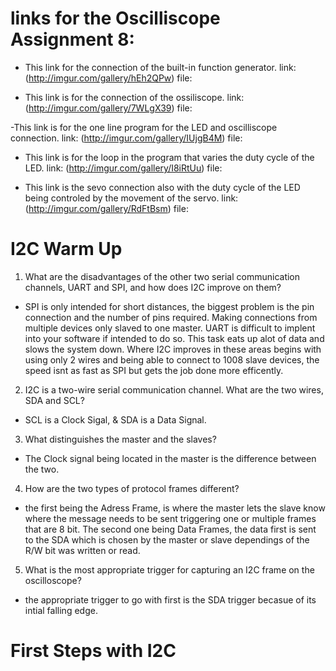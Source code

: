 # links for the Oscilliscope Assignment 8: 
  - This link for the connection of the built-in function generator.
   link: (http://imgur.com/gallery/hEh2QPw)
   file: 
   
  - This link is for the connection of the ossiliscope.
   link: (http://imgur.com/gallery/7WLgX39)
   file:
   
  -This link is for the one line program for the LED and oscilliscope connection.
   link: (http://imgur.com/gallery/IUjgB4M)
   file:
  
  - This link is for the loop in the program that varies the duty cycle of the LED.
   link: (http://imgur.com/gallery/I8iRtUu)
   file:
  
  - This link is the sevo connection also with the duty cycle of the LED being controled by the movement of the servo.
   link: (http://imgur.com/gallery/RdFtBsm) 
   file:

# I2C Warm Up 
1. What are the disadvantages of the other two serial communication channels, UART and SPI, and how does I2C improve on them?
 - SPI is only intended for short distances, the biggest problem is the pin connection and the number of pins required. Making connections from multiple devices only slaved to one master.  UART is difficult to implent into your software if intended to do so.  This task eats up alot of data and slows the system down.  Where I2C improves in these areas begins with using only 2 wires and being able to connect to 1008 slave devices, the speed isnt as fast as SPI but gets the job done more efficently.
2. I2C is a two-wire serial communication channel. What are the two wires, SDA and SCL? 
 - SCL is a Clock Sigal, & SDA is a Data Signal.
3. What distinguishes the master and the slaves? 
 - The Clock signal being located in the master is the difference between the two.
4. How are the two types of protocol frames different?
 - the first being the Adress Frame, is where the master lets the slave know where the message needs to be sent triggering one or multiple frames that are 8 bit. The second one being Data Frames, the data first is sent to the SDA which is chosen by the master or slave dependings of the R/W bit was written or read.
5. What is the most appropriate trigger for capturing an I2C frame on the oscilloscope?
 - the appropriate trigger to go with first is the SDA trigger becasue of its intial falling edge.
# First Steps with I2C

 
 
 
